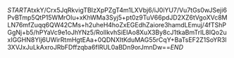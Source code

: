 $START$AtxkY/Crx5JqRkvigTBIzXpPZgT4m1LXVbj6/iJ0iYU7/Vu7tGs0wJSeji6PvBTmp5QtP15WMrOIu+xKhWMa3Syj5+pt0z9TuV66pdJD2XZ6tVgoXVc8MLN76mfZuqq6QW42CMs+h2uheH4hoZxEGEdhZaiore3hamdLEmuj/4fTShPGgNj+b5/hPYaVc9e1oJhYNz5/RolIkvhSiEIAo8XuX3By8cJ1tkaBmTrIL8IQo2uxIGGHN8YIj6UWirRtmHgtEAa+0QDNXItKduMAG55rCqY+BaTsEF2Z1SoYR3l3XVJxJuLkAxroJRbFDffzqba6flRUL0aBDn9orJmnDw==$END$